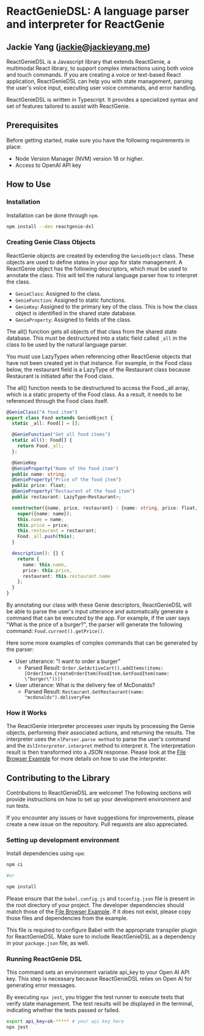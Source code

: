 ReactGenieDSL: A language parser and interpreter for ReactGenie
=========================================================
Jackie Yang (jackie@jackieyang.me)
----------------------------------

ReactGenieDSL is a Javascript library that extends ReactGenie, a multimodal React library, to support complex interactions
using both voice and touch commands. If you are creating a voice or text-based React application, ReactGenieDSL
can help you with state management, parsing the user's voice input, executing user voice commands, and error handling.  

ReactGenieDSL is written in Typescript. It provides a specialized syntax and 
set of features tailored to assist with ReactGenie. 

## Prerequisites

Before getting started, make sure you have the following requirements in place:

- Node Version Manager (NVM) version 18 or higher.
- Access to OpenAI API key

## How to Use

### Installation
Installation can be done through `npm`.
    
  ```bash
  npm install --dev reactgenie-dsl
  ```



### Creating Genie Class Objects
ReactGenie objects are created by extending the `GenieObject` class. These objects are used to define states in your app
for state management. A ReactGenie object has the following descriptors,
which must be used to annotate the class. This will tell the natural language parser how to interpret the class.
- `GenieClass`: Assigned to the class. 
- `GenieFunction`: Assigned to static functions.
- `GenieKey`: Assigned to the primary key of the class. This is how the class object is identified in the shared state database.
- `GenieProperty`: Assigned to fields of the class.

The all() function gets all objects of that class from the shared state database. This must be destructured into a static
field called `_all` in the class to be used by the natural language parser.

You must use LazyTypes when referencing other ReactGenie objects that have not been created yet in that instance. For 
example, in the Food class below, the restaurant field is a LazyType of the Restaurant class because Restaurant is initiated 
after the Food class.


The all() function needs to be destructured to access the Food._all array, which is a static property of the Food class.
As a result, it needs to be referenced through the Food class itself.

```typescript
@GenieClass("A food item")
export class Food extends GenieObject {
  static _all: Food[] = [];

  @GenieFunction("Get all food items")
  static all(): Food[] {
    return Food._all;
  };

  @GenieKey
  @GenieProperty("Name of the food item")
  public name: string;
  @GenieProperty("Price of the food item")
  public price: float;
  @GenieProperty("Restaurant of the food item")
  public restaurant: LazyType<Restaurant>;

  constructor({name, price, restaurant} : {name: string, price: float, restaurant: LazyType<Restaurant>}) {
    super({name: name});
    this.name = name;
    this.price = price;
    this.restaurant = restaurant;
    Food._all.push(this);
  }

  description(): {} {
    return {
      name: this.name,
      price: this.price,
      restaurant: this.restaurant.name
    };
  }
}
```

By annotating our class with these Genie descriptors, ReactGenieDSL will be able to parse the user's input utterance and 
automatically generate a command that can be executed by the app. For example, if the user says "What is the price of a 
burger?", the parser will generate the following command: `Food.current().getPrice()`.

Here some more examples of complex commands that can be generated by the parser:
- User utterance: "I want to order a burger"
  - Parsed Result: `Order.GetActiveCart().addItems(items: [OrderItem.CreateOrderItem(FoodItem.GetFoodItem(name: \"burger\"))])`
- User utterance: What is the delivery fee of McDonalds?
  - Parsed Result: `Restaurant.GetRestaurant(name: "mcdonalds").deliveryFee`

### How it Works
The ReactGenie interpreter processes user inputs by processing the Genie objects, performing their associated actions, and
returning the results. The interpreter uses the `nlParser.parse method` to parse the user's command and the 
`dslInterpreter.interpret` method to interpret it. The interpretation result is then transformed into a JSON response. 
Please look at the [File Browser Example](https://github.com/StanfordHCI/ReactGenieDSL/tree/main/example/file_browser) 
for more details on how to use the interpreter.


## Contributing to the Library
Contributions to ReactGenieDSL are welcome! The following sections will provide instructions on how to set up your
development environment and run tests.

If you encounter any issues or have suggestions for improvements, please 
create a new issue on the repository. Pull requests are also appreciated.

### Setting up development environment

Install dependencies using `npm`:
```bash
npm ci

#or 

npm install
```
Please ensure that the `babel.config.js` and `tsconfig.json` file is present in the root directory of your project. The developer 
dependencies should match those of the [File Browser Example](https://github.com/StanfordHCI/ReactGenieDSL/tree/main/example/file_browser).
If it does not exist, please copy those files and dependencies from the example. 

This file is required to configure Babel with the appropriate transpiler plugin for ReactGenieDSL. 
Make sure to include ReactGenieDSL as a dependency in your `package.json` file, as well.


### Running ReactGenie DSL
This command sets an environment variable api_key to your Open AI API key. This step is necessary because ReactGenieDSL
relies on Open AI for generating error messages.

By executing `npx jest`, you trigger the test runner to execute tests that verify state management. The test results
will be displayed in the terminal, indicating whether the tests passed or failed.

```bash
export api_key=sk-***** # your api key here
npx jest
```
